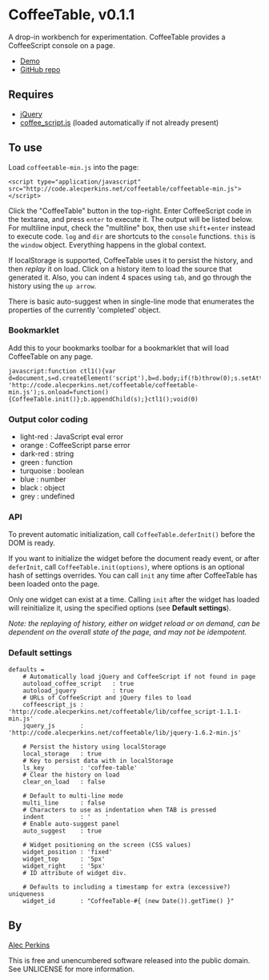 # CoffeeTable, v0.1.1
A drop-in workbench for experimentation. CoffeeTable provides a CoffeeScript console on a page.

* [Demo](http://code.alecperkins.net/coffeetable/)
* [GitHub repo](https://github.com/alecperkins/coffeetable)



## Requires

* [jQuery](http://jquery.com/)
* [coffee_script.js](http://coffeescript.org) (loaded automatically if not already present)



## To use

Load `coffeetable-min.js` into the page:

    <script type="application/javascript" src="http://code.alecperkins.net/coffeetable/coffeetable-min.js"></script>

Click the "CoffeeTable" button in the top-right. Enter CoffeeScript code in the textarea, and press `enter` to execute it. The output will be listed below. For multiline input, check the "multiline" box, then use `shift`+`enter` instead to execute code. `log` and `dir` are shortcuts to the `console` functions. `this` is the `window` object. Everything happens in the global context.

If localStorage is supported, CoffeeTable uses it to persist the history, and then _replay_ it on load. Click on a history item to load the source that generated it. Also, you can indent 4 spaces using `tab`, and go through the history using the `up arrow`.

There is basic auto-suggest when in single-line mode that enumerates the properties of the currently 'completed' object.

### Bookmarklet

Add this to your bookmarks toolbar for a bookmarklet that will load CoffeeTable on any page.

    javascript:function ctl1(){var d=document,s=d.createElement('script'),b=d.body;if(!b)throw(0);s.setAttribute('src', 'http://code.alecperkins.net/coffeetable/coffeetable-min.js');s.onload=function(){CoffeeTable.init()};b.appendChild(s);}ctl1();void(0)


### Output color coding

* light-red : JavaScript eval error
* orange    : CoffeeScript parse error
* dark-red  : string
* green     : function
* turquoise : boolean
* blue      : number
* black     : object
* grey      : undefined


### API

To prevent automatic initialization, call `CoffeeTable.deferInit()` before the
DOM is ready.

If you want to initialize the widget before the document ready event, or after
`deferInit`, call `CoffeeTable.init(options)`, where options is an optional
hash of settings overrides. You can call `init` any time after CoffeeTable has
been loaded onto the page.

Only one widget can exist at a time. Calling `init` after the widget has loaded
will reinitialize it, using the specified options (see __Default settings__).

_Note: the replaying of history, either on widget reload or on demand, can be
dependent on the overall state of the page, and may not be idempotent._


### Default settings

    defaults =
        # Automatically load jQuery and CoffeeScript if not found in page
        autoload_coffee_script   : true
        autoload_jquery          : true
        # URLs of CoffeeScript and jQuery files to load 
        coffeescript_js : 'http://code.alecperkins.net/coffeetable/lib/coffee_script-1.1.1-min.js'
        jquery_js       : 'http://code.alecperkins.net/coffeetable/lib/jquery-1.6.2-min.js'

        # Persist the history using localStorage
        local_storage   : true
        # Key to persist data with in localStorage
        ls_key          : 'coffee-table'
        # Clear the history on load
        clear_on_load   : false

        # Default to multi-line mode
        multi_line      : false
        # Characters to use as indentation when TAB is pressed
        indent          : '    '
        # Enable auto-suggest panel
        auto_suggest    : true

        # Widget positioning on the screen (CSS values)
        widget_position : 'fixed'
        widget_top      : '5px'
        widget_right    : '5px'
        # ID attribute of widget div.

        # Defaults to including a timestamp for extra (excessive?) uniqueness
        widget_id       : "CoffeeTable-#{ (new Date()).getTime() }"



## By

[Alec Perkins](http://alecperkins.net)

This is free and unencumbered software released into the public domain. See UNLICENSE for more information.
